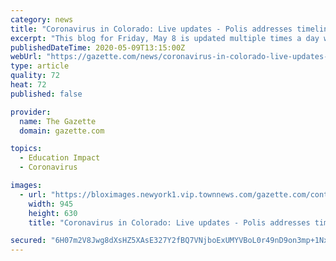 ```yaml
---
category: news
title: "Coronavirus in Colorado: Live updates - Polis addresses timeline for dine-in eating, schools reopening; wearing masks a 'common courtesy'"
excerpt: "This blog for Friday, May 8 is updated multiple times a day with coronavirus news from Colorado Springs, the Pikes Peak region and elsewhere in Colorado and the U.S.  - PHOTOS: Documenting COVID-19 in the Pikes Peak region."
publishedDateTime: 2020-05-09T13:15:00Z
webUrl: "https://gazette.com/news/coronavirus-in-colorado-live-updates---polis-addresses-timeline-for-dine-in-eating-schools/article_53af7332-91f7-11ea-81e4-2f001c1559b8.html"
type: article
quality: 72
heat: 72
published: false

provider:
  name: The Gazette
  domain: gazette.com

topics:
  - Education Impact
  - Coronavirus

images:
  - url: "https://bloximages.newyork1.vip.townnews.com/gazette.com/content/tncms/assets/v3/editorial/9/db/9db94068-91fa-11ea-bcbc-f363a420d83f/5eb04b09ecea2.image.jpg?resize=945%2C630"
    width: 945
    height: 630
    title: "Coronavirus in Colorado: Live updates - Polis addresses timeline for dine-in eating, schools reopening; wearing masks a 'common courtesy'"

secured: "6H07m2V8Jwg8dXsHZ5XAsE327Y2fBQ7VNjboExUMYVBoL0r49nD9on3mp+1NxVe9lpYLO3rJjJpS7GrUGfIfwi7VyyT1OE6sseRzWV+yZzIRaHX2JVIxpTEZJTN1OKzv0ywvwQqoXBOZg175bSmbB+Uy3figZHxBTzelW+sVrQPkKn7T3oxypRW7wu4zx/ksCHbDNrg3vBp192oL1EpPihOO7AfgSKf7v8qJ6Bhjawz1KM53nfwLqzkX6ww9VT31fQmNQRmIUaTPyA9UvfQ9A/U+z04UH5kPEmAVeeIWNFqUGiQt/Y2ekQLXfKZ5xcym;uwuXrsw9luApmqIv2SXrOQ=="
---
```


